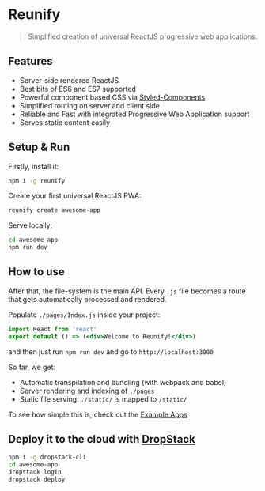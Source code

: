 # Reunify

> Simplified creation of universal ReactJS progressive web applications.

## Features

* Server-side rendered ReactJS
* Best bits of ES6 and ES7 supported
* Powerful component based CSS via [Styled-Components](https://www.styled-components.com/)
* Simplified routing on server and client side
* Reliable and Fast with integrated Progressive Web Application support
* Serves static content easily

## Setup & Run

Firstly, install it:

```bash
npm i -g reunify
```

Create your first universal ReactJS PWA:

```bash
reunify create awesome-app
```

Serve locally:

```bash
cd awesome-app
npm run dev
```

## How to use

After that, the file-system is the main API. Every `.js` file becomes a route that gets automatically processed and rendered.

Populate `./pages/Index.js` inside your project:

```jsx
import React from 'react'
export default () => (<div>Welcome to Reunify!</div>)
```

and then just run `npm run dev` and go to `http://localhost:3000`

So far, we get:

* Automatic transpilation and bundling (with webpack and babel)
* Server rendering and indexing of `./pages`
* Static file serving. `./static/` is mapped to `/static/`

To see how simple this is, check out the [Example Apps](https://github.com/CodeCommission/reunify-examples)

## Deploy it to the cloud with [DropStack](https://dropstack.run)

```bash
npm i -g dropstack-cli
cd awesome-app
dropstack login
dropstack deploy
```

